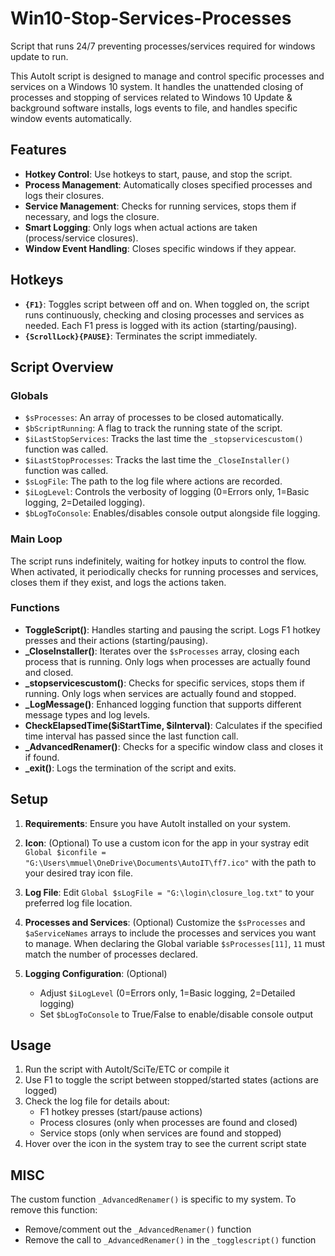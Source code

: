 # Win10-Stop-Services-Processes
Script that runs 24/7 preventing processes/services required for windows update to run. 

This AutoIt script is designed to manage and control specific processes and services on a Windows 10 system.
It handles the unattended closing of processes and stopping of services related to Windows 10 Update & background software installs, logs events to file, and handles specific window events automatically.

## Features
- **Hotkey Control**: Use hotkeys to start, pause, and stop the script.
- **Process Management**: Automatically closes specified processes and logs their closures.
- **Service Management**: Checks for running services, stops them if necessary, and logs the closure.
- **Smart Logging**: Only logs when actual actions are taken (process/service closures).
- **Window Event Handling**: Closes specific windows if they appear.

## Hotkeys
- **`{F1}`**: Toggles script between off and on. When toggled on, the script runs continuously, checking and closing processes and services as needed. Each F1 press is logged with its action (starting/pausing).
- **`{ScrollLock}{PAUSE}`**: Terminates the script immediately.

## Script Overview

### Globals

- `$sProcesses`: An array of processes to be closed automatically.
- `$bScriptRunning`: A flag to track the running state of the script.
- `$iLastStopServices`: Tracks the last time the `_stopservicescustom()` function was called.
- `$iLastStopProcesses`: Tracks the last time the `_CloseInstaller()` function was called.
- `$sLogFile`: The path to the log file where actions are recorded.
- `$iLogLevel`: Controls the verbosity of logging (0=Errors only, 1=Basic logging, 2=Detailed logging).
- `$bLogToConsole`: Enables/disables console output alongside file logging.

### Main Loop

The script runs indefinitely, waiting for hotkey inputs to control the flow.
When activated, it periodically checks for running processes and services, closes them if they exist, and logs the actions taken.

### Functions

- **ToggleScript()**: Handles starting and pausing the script. Logs F1 hotkey presses and their actions (starting/pausing).
- **_CloseInstaller()**: Iterates over the `$sProcesses` array, closing each process that is running. Only logs when processes are actually found and closed.
- **_stopservicescustom()**: Checks for specific services, stops them if running. Only logs when services are actually found and stopped.
- **_LogMessage()**: Enhanced logging function that supports different message types and log levels.
- **CheckElapsedTime($iStartTime, $iInterval)**: Calculates if the specified time interval has passed since the last function call.
- **_AdvancedRenamer()**: Checks for a specific window class and closes it if found.
- **_exit()**: Logs the termination of the script and exits.

## Setup

1. **Requirements**: Ensure you have AutoIt installed on your system.

2. **Icon**: (Optional) To use a custom icon for the app in your systray edit `Global $iconfile = "G:\Users\mmuel\OneDrive\Documents\AutoIT\ff7.ico"` with the path to your desired tray icon file.

3. **Log File**: Edit `Global $sLogFile = "G:\login\closure_log.txt"` to your preferred log file location.
      
4. **Processes and Services**: (Optional) Customize the `$sProcesses` and `$aServiceNames` arrays to include the processes and services you want to manage.
   When declaring the Global variable `$sProcesses[11]`, `11` must match the number of processes declared.

5. **Logging Configuration**: (Optional)
   - Adjust `$iLogLevel` (0=Errors only, 1=Basic logging, 2=Detailed logging)
   - Set `$bLogToConsole` to True/False to enable/disable console output

## Usage
1. Run the script with AutoIt/SciTe/ETC or compile it
2. Use F1 to toggle the script between stopped/started states (actions are logged)
3. Check the log file for details about:
   - F1 hotkey presses (start/pause actions)
   - Process closures (only when processes are found and closed)
   - Service stops (only when services are found and stopped)
4. Hover over the icon in the system tray to see the current script state

## MISC

The custom function `_AdvancedRenamer()` is specific to my system. To remove this function:
- Remove/comment out the `_AdvancedRenamer()` function
- Remove the call to `_AdvancedRenamer()` in the `_togglescript()` function